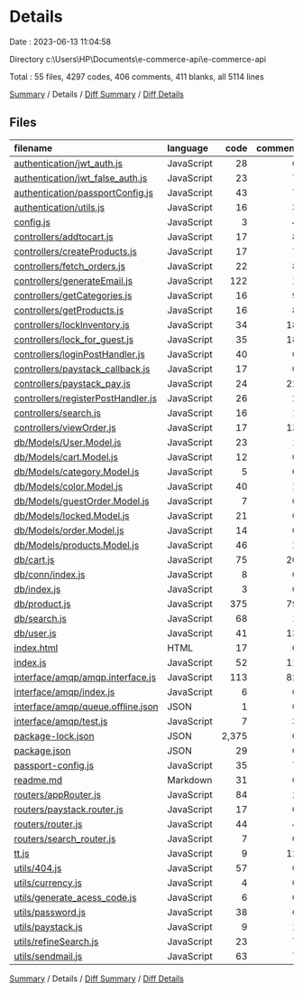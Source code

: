 # Details

Date : 2023-06-13 11:04:58

Directory c:\\Users\\HP\\Documents\\e-commerce-api\\e-commerce-api

Total : 55 files,  4297 codes, 406 comments, 411 blanks, all 5114 lines

[Summary](results.md) / Details / [Diff Summary](diff.md) / [Diff Details](diff-details.md)

## Files
| filename | language | code | comment | blank | total |
| :--- | :--- | ---: | ---: | ---: | ---: |
| [authentication/jwt_auth.js](/authentication/jwt_auth.js) | JavaScript | 28 | 6 | 5 | 39 |
| [authentication/jwt_false_auth.js](/authentication/jwt_false_auth.js) | JavaScript | 23 | 7 | 5 | 35 |
| [authentication/passportConfig.js](/authentication/passportConfig.js) | JavaScript | 43 | 7 | 13 | 63 |
| [authentication/utils.js](/authentication/utils.js) | JavaScript | 16 | 3 | 2 | 21 |
| [config.js](/config.js) | JavaScript | 3 | 4 | 2 | 9 |
| [controllers/addtocart.js](/controllers/addtocart.js) | JavaScript | 17 | 8 | 3 | 28 |
| [controllers/createProducts.js](/controllers/createProducts.js) | JavaScript | 17 | 7 | 3 | 27 |
| [controllers/fetch_orders.js](/controllers/fetch_orders.js) | JavaScript | 22 | 8 | 4 | 34 |
| [controllers/generateEmail.js](/controllers/generateEmail.js) | JavaScript | 122 | 1 | 21 | 144 |
| [controllers/getCategories.js](/controllers/getCategories.js) | JavaScript | 16 | 9 | 4 | 29 |
| [controllers/getProducts.js](/controllers/getProducts.js) | JavaScript | 16 | 8 | 3 | 27 |
| [controllers/lockInventory.js](/controllers/lockInventory.js) | JavaScript | 34 | 18 | 14 | 66 |
| [controllers/lock_for_guest.js](/controllers/lock_for_guest.js) | JavaScript | 35 | 18 | 14 | 67 |
| [controllers/loginPostHandler.js](/controllers/loginPostHandler.js) | JavaScript | 40 | 6 | 2 | 48 |
| [controllers/paystack_callback.js](/controllers/paystack_callback.js) | JavaScript | 17 | 0 | 2 | 19 |
| [controllers/paystack_pay.js](/controllers/paystack_pay.js) | JavaScript | 24 | 22 | 4 | 50 |
| [controllers/registerPostHandler.js](/controllers/registerPostHandler.js) | JavaScript | 26 | 2 | 3 | 31 |
| [controllers/search.js](/controllers/search.js) | JavaScript | 16 | 1 | 3 | 20 |
| [controllers/viewOrder.js](/controllers/viewOrder.js) | JavaScript | 17 | 13 | 5 | 35 |
| [db/Models/User.Model.js](/db/Models/User.Model.js) | JavaScript | 23 | 1 | 4 | 28 |
| [db/Models/cart.Model.js](/db/Models/cart.Model.js) | JavaScript | 12 | 0 | 3 | 15 |
| [db/Models/category.Model.js](/db/Models/category.Model.js) | JavaScript | 5 | 0 | 2 | 7 |
| [db/Models/color.Model.js](/db/Models/color.Model.js) | JavaScript | 40 | 1 | 6 | 47 |
| [db/Models/guestOrder.Model.js](/db/Models/guestOrder.Model.js) | JavaScript | 7 | 0 | 2 | 9 |
| [db/Models/locked.Model.js](/db/Models/locked.Model.js) | JavaScript | 21 | 0 | 5 | 26 |
| [db/Models/order.Model.js](/db/Models/order.Model.js) | JavaScript | 14 | 0 | 2 | 16 |
| [db/Models/products.Model.js](/db/Models/products.Model.js) | JavaScript | 46 | 1 | 5 | 52 |
| [db/cart.js](/db/cart.js) | JavaScript | 75 | 20 | 13 | 108 |
| [db/conn/index.js](/db/conn/index.js) | JavaScript | 8 | 0 | 2 | 10 |
| [db/index.js](/db/index.js) | JavaScript | 3 | 0 | 3 | 6 |
| [db/product.js](/db/product.js) | JavaScript | 375 | 79 | 76 | 530 |
| [db/search.js](/db/search.js) | JavaScript | 68 | 1 | 14 | 83 |
| [db/user.js](/db/user.js) | JavaScript | 41 | 13 | 12 | 66 |
| [index.html](/index.html) | HTML | 17 | 0 | 4 | 21 |
| [index.js](/index.js) | JavaScript | 52 | 11 | 15 | 78 |
| [interface/amqp/amqp.interface.js](/interface/amqp/amqp.interface.js) | JavaScript | 113 | 82 | 38 | 233 |
| [interface/amqp/index.js](/interface/amqp/index.js) | JavaScript | 6 | 0 | 5 | 11 |
| [interface/amqp/queue.offline.json](/interface/amqp/queue.offline.json) | JSON | 1 | 0 | 0 | 1 |
| [interface/amqp/test.js](/interface/amqp/test.js) | JavaScript | 7 | 3 | 3 | 13 |
| [package-lock.json](/package-lock.json) | JSON | 2,375 | 0 | 1 | 2,376 |
| [package.json](/package.json) | JSON | 29 | 0 | 1 | 30 |
| [passport-config.js](/passport-config.js) | JavaScript | 35 | 7 | 9 | 51 |
| [readme.md](/readme.md) | Markdown | 31 | 0 | 14 | 45 |
| [routers/appRouter.js](/routers/appRouter.js) | JavaScript | 84 | 2 | 11 | 97 |
| [routers/paystack.router.js](/routers/paystack.router.js) | JavaScript | 17 | 0 | 4 | 21 |
| [routers/router.js](/routers/router.js) | JavaScript | 44 | 4 | 7 | 55 |
| [routers/search_router.js](/routers/search_router.js) | JavaScript | 7 | 0 | 6 | 13 |
| [tt.js](/tt.js) | JavaScript | 9 | 12 | 4 | 25 |
| [utils/404.js](/utils/404.js) | JavaScript | 57 | 0 | 8 | 65 |
| [utils/currency.js](/utils/currency.js) | JavaScript | 4 | 0 | 0 | 4 |
| [utils/generate_acess_code.js](/utils/generate_acess_code.js) | JavaScript | 6 | 0 | 0 | 6 |
| [utils/password.js](/utils/password.js) | JavaScript | 38 | 6 | 5 | 49 |
| [utils/paystack.js](/utils/paystack.js) | JavaScript | 9 | 1 | 2 | 12 |
| [utils/refineSearch.js](/utils/refineSearch.js) | JavaScript | 23 | 7 | 4 | 34 |
| [utils/sendmail.js](/utils/sendmail.js) | JavaScript | 63 | 7 | 9 | 79 |

[Summary](results.md) / Details / [Diff Summary](diff.md) / [Diff Details](diff-details.md)